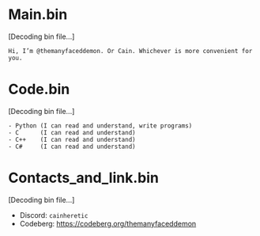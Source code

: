 # Main.bin
[Decoding bin file...]
```
Hi, I’m @themanyfaceddemon. Or Cain. Whichever is more convenient for you.
```

# Code.bin
[Decoding bin file...]
```
- Python (I can read and understand, write programs)
- С      (I can read and understand)
- С++    (I can read and understand)
- C#     (I can read and understand)
```

# Contacts_and_link.bin
[Decoding bin file...] <br>
- Discord: `cainheretic`
- Codeberg: https://codeberg.org/themanyfaceddemon
